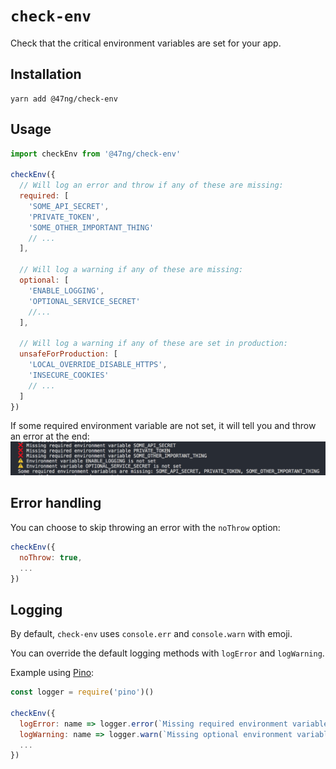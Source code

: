 # `check-env`

Check that the critical environment variables are set for your app.

## Installation

```
yarn add @47ng/check-env
```

## Usage

```js
import checkEnv from '@47ng/check-env'

checkEnv({
  // Will log an error and throw if any of these are missing:
  required: [
    'SOME_API_SECRET',
    'PRIVATE_TOKEN',
    'SOME_OTHER_IMPORTANT_THING'
    // ...
  ],

  // Will log a warning if any of these are missing:
  optional: [
    'ENABLE_LOGGING',
    'OPTIONAL_SERVICE_SECRET'
    //...
  ],

  // Will log a warning if any of these are set in production:
  unsafeForProduction: [
    'LOCAL_OVERRIDE_DISABLE_HTTPS',
    'INSECURE_COOKIES'
    // ...
  ]
})
```

If some required environment variable are not set, it will tell you and throw
an error at the end:
!["CLI output"](output.png)

## Error handling

You can choose to skip throwing an error with the `noThrow` option:

```js
checkEnv({
  noThrow: true,
  ...
})
```

## Logging

By default, `check-env` uses `console.err` and `console.warn` with emoji.

You can override the default logging methods with `logError` and `logWarning`.

Example using [Pino](https://github.com/pinojs/pino):

```js
const logger = require('pino')()

checkEnv({
  logError: name => logger.error(`Missing required environment variable ${name}`),
  logWarning: name => logger.warn(`Missing optional environment variable ${name}`),
  ...
})
```
